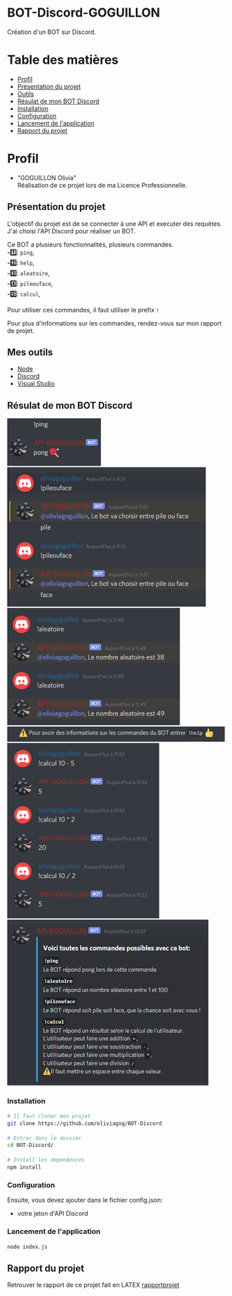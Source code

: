 # BOT-Discord-GOGUILLON

Création d'un BOT sur Discord.

# Table des matières

- [Profil](#profil)
- [Présentation du projet](#projet)
- [Outils](#outils)
- [Résulat de mon BOT Discord](#resultat)
- [Installation ](#installation)
- [Configuration ](#configuration)
- [Lancement de l'application](#lancement)
- [Rapport du projet](#rapport)

# <a name="profil"> Profil

- "GOGUILLON Olivia"</br>
  Réalisation de ce projet lors de ma Licence Professionnelle.

## <a name="projet"> Présentation du projet

L'objectif du projet est de se connecter à une API et executer des requêtes.</br>
J'ai choisi l'API Discord pour réaliser un BOT.</br>

Ce BOT a plusieurs fonctionnalités, plusieurs commandes.</br>
**-1️⃣**: `ping`,</br>
**-2️⃣**: `help`,</br>
**-3️⃣**: `aleatoire`,</br>
**-4️⃣**: `pileouface`,</br>
**-5️⃣**: `calcul`,</br>

Pour utiliser ces commandes, il faut utiliser le prefix `!`</br>

Pour plus d'informations sur les commandes, rendez-vous sur mon rapport de projet.

## <a name="outils"> Mes outils

- [Node](https://nodejs.org/en/)</br>
- [Discord](https://discord.com/)</br>
- [Visual Studio](https://code.visualstudio.com/)</br>

## <a name="resultat"> Résulat de mon BOT Discord

![alt text](https://github.com/oliviagog/BOT-Discord/blob/main/image/ping.PNG)</br>
![alt text](https://github.com/oliviagog/BOT-Discord/blob/main/image/pileouface.PNG)</br>
![alt text](https://github.com/oliviagog/BOT-Discord/blob/main/image/aleatoire.PNG)</br>
![alt text](https://github.com/oliviagog/BOT-Discord/blob/main/image/messageautomatic.PNG)</br>
![alt text](https://github.com/oliviagog/BOT-Discord/blob/main/image/calcul.PNG)</br>
![alt text](https://github.com/oliviagog/BOT-Discord/blob/main/image/help.PNG)</br>

### <a name="installation"> Installation

```bash
# Il faut cloner mon projet
git clone https://github.com/oliviagog/BOT-Discord

# Entrer dans le dossier
cd BOT-Discord/

# Install les dependences
npm install
```

### <a name="configuration"> Configuration

Ensuite, vous devez ajouter dans le fichier config.json:

- votre jeton d'API Discord

### <a name="lancement"> Lancement de l'application

```bash
node index.js
```

## <a name="rapport"> Rapport du projet

Retrouver le rapport de ce projet fait en LATEX [rapportprojet](https://fr.overleaf.com/read/trntphfsdsrd
)
